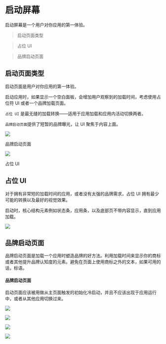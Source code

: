 # 启动屏幕

启动屏幕是一个用户对你应用的第一体验。

> 启动页面类型

> 占位 UI

> 品牌启动页面

## 启动页面类型   

启动页面是用户对你应用的第一体验。

启动应用时，如果显示一个空白面板，会增加用户观察到的加载时间，考虑使用占位符 UI 或者一个品牌加载页面。

`占位 UI` 是最无缝的加载转换——适用于应用加载和应用内活动切换两者。

`品牌启动页面`提供了短暂的品牌曝光，让 UI 聚焦于内容上面。

![](../images/13_1.png)    

品牌启动页面

![](../images/13_2.png)   

占位 UI

## 占位 UI   

对于拥有非常短的加载时间的应用，或者没有太强的品牌需求，占位 UI 拥有最少可能的转换以及最好的视觉效果。

启动时，核心结构元素例如状态条，应用条，以及底部页不带内容显示，直到应用加载。

![](../images/13_3.png)

## 品牌启动页面   

品牌启动页面是加载一个应用时塑造品牌的好方法。利用加载时间来显示你的商标或者其他提升品牌认知度的元素。避免在页面上使用商标之外的文本，如果可用的话，标语。

#### 品牌启动页面   

启动页面应该被用做从主页面触发的初始化冷启动，并且不应该出现于应用运行中，或者从其他应用切换过来。

![](../images/13_4.png)

![](../images/13_5.png)

![](../images/13_6.png)

![](../images/13_7.png)


